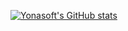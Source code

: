 [![Yonasoft's GitHub stats](https://github-readme-stats.vercel.app/api?username=yonasoft)](https://github.com/yonasoft/github-readme-stats)
